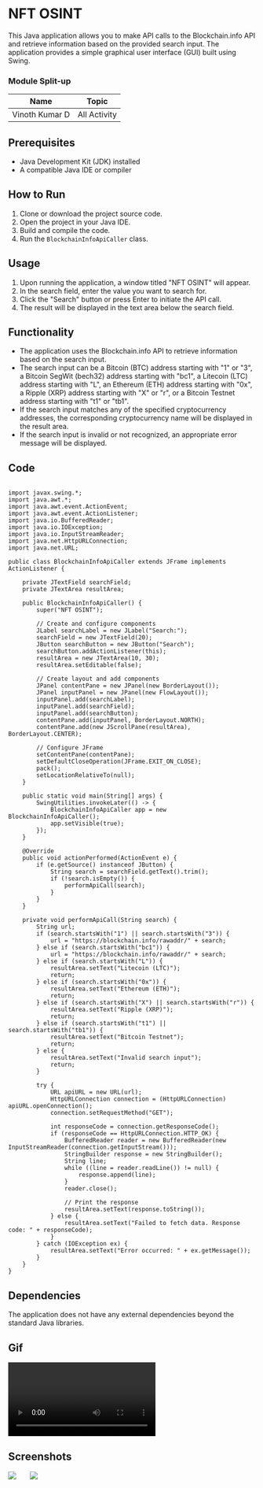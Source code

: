 # NFT OSINT

This Java application allows you to make API calls to the Blockchain.info API and retrieve information based on the provided search input. The application provides a simple graphical user interface (GUI) built using Swing.


### Module Split-up
| Name | Topic |
|------|-------|
| Vinoth Kumar D | All Activity |

## Prerequisites

- Java Development Kit (JDK) installed
- A compatible Java IDE or compiler

## How to Run

1. Clone or download the project source code.
2. Open the project in your Java IDE.
3. Build and compile the code.
4. Run the `BlockchainInfoApiCaller` class.

## Usage

1. Upon running the application, a window titled "NFT OSINT" will appear.
2. In the search field, enter the value you want to search for.
3. Click the "Search" button or press Enter to initiate the API call.
4. The result will be displayed in the text area below the search field.

## Functionality

- The application uses the Blockchain.info API to retrieve information based on the search input.
- The search input can be a Bitcoin (BTC) address starting with "1" or "3", a Bitcoin SegWit (bech32) address starting with "bc1", a Litecoin (LTC) address starting with "L", an Ethereum (ETH) address starting with "0x", a Ripple (XRP) address starting with "X" or "r", or a Bitcoin Testnet address starting with "t1" or "tb1".
- If the search input matches any of the specified cryptocurrency addresses, the corresponding cryptocurrency name will be displayed in the result area.
- If the search input is invalid or not recognized, an appropriate error message will be displayed.

## Code

```

import javax.swing.*;
import java.awt.*;
import java.awt.event.ActionEvent;
import java.awt.event.ActionListener;
import java.io.BufferedReader;
import java.io.IOException;
import java.io.InputStreamReader;
import java.net.HttpURLConnection;
import java.net.URL;

public class BlockchainInfoApiCaller extends JFrame implements ActionListener {

    private JTextField searchField;
    private JTextArea resultArea;

    public BlockchainInfoApiCaller() {
        super("NFT OSINT");

        // Create and configure components
        JLabel searchLabel = new JLabel("Search:");
        searchField = new JTextField(20);
        JButton searchButton = new JButton("Search");
        searchButton.addActionListener(this);
        resultArea = new JTextArea(10, 30);
        resultArea.setEditable(false);

        // Create layout and add components
        JPanel contentPane = new JPanel(new BorderLayout());
        JPanel inputPanel = new JPanel(new FlowLayout());
        inputPanel.add(searchLabel);
        inputPanel.add(searchField);
        inputPanel.add(searchButton);
        contentPane.add(inputPanel, BorderLayout.NORTH);
        contentPane.add(new JScrollPane(resultArea), BorderLayout.CENTER);

        // Configure JFrame
        setContentPane(contentPane);
        setDefaultCloseOperation(JFrame.EXIT_ON_CLOSE);
        pack();
        setLocationRelativeTo(null);
    }

    public static void main(String[] args) {
        SwingUtilities.invokeLater(() -> {
            BlockchainInfoApiCaller app = new BlockchainInfoApiCaller();
            app.setVisible(true);
        });
    }

    @Override
    public void actionPerformed(ActionEvent e) {
        if (e.getSource() instanceof JButton) {
            String search = searchField.getText().trim();
            if (!search.isEmpty()) {
                performApiCall(search);
            }
        }
    }

    private void performApiCall(String search) {
        String url;
        if (search.startsWith("1") || search.startsWith("3")) {
            url = "https://blockchain.info/rawaddr/" + search;
        } else if (search.startsWith("bc1")) {
            url = "https://blockchain.info/rawaddr/" + search;
        } else if (search.startsWith("L")) {
            resultArea.setText("Litecoin (LTC)");
            return;
        } else if (search.startsWith("0x")) {
            resultArea.setText("Ethereum (ETH)");
            return;
        } else if (search.startsWith("X") || search.startsWith("r")) {
            resultArea.setText("Ripple (XRP)");
            return;
        } else if (search.startsWith("t1") || search.startsWith("tb1")) {
            resultArea.setText("Bitcoin Testnet");
            return;
        } else {
            resultArea.setText("Invalid search input");
            return;
        }

        try {
            URL apiURL = new URL(url);
            HttpURLConnection connection = (HttpURLConnection) apiURL.openConnection();
            connection.setRequestMethod("GET");

            int responseCode = connection.getResponseCode();
            if (responseCode == HttpURLConnection.HTTP_OK) {
                BufferedReader reader = new BufferedReader(new InputStreamReader(connection.getInputStream()));
                StringBuilder response = new StringBuilder();
                String line;
                while ((line = reader.readLine()) != null) {
                    response.append(line);
                }
                reader.close();

                // Print the response
                resultArea.setText(response.toString());
            } else {
                resultArea.setText("Failed to fetch data. Response code: " + responseCode);
            }
        } catch (IOException ex) {
            resultArea.setText("Error occurred: " + ex.getMessage());
        }
    }
}
```
## Dependencies

The application does not have any external dependencies beyond the standard Java libraries.

## Gif

 ![video](https://github.com/VinothDayalan/20CYS383-Java-Programming-Lab/blob/main/Records/21CYS/CB.EN.U4CYS21086/gif.mov)

## Screenshots

<img src="https://github.com/VinothDayalan/20CYS383-Java-Programming-Lab/blob/main/Records/21CYS/CB.EN.U4CYS21086/ss1.png">
&nbsp &nbsp &nbsp
<img src="https://github.com/VinothDayalan/20CYS383-Java-Programming-Lab/blob/main/Records/21CYS/CB.EN.U4CYS21086/ss1.png">
